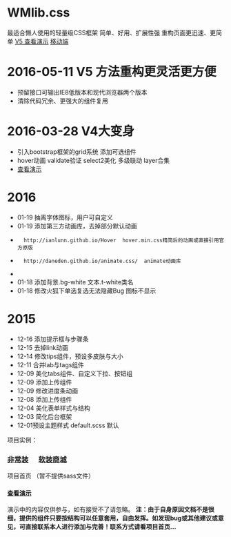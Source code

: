 # WMlib.css
最适合懒人使用的轻量级CSS框架
简单、好用、扩展性强 重构页面更迅速、更简单
[V5 查看演示](http://wm.wuhao.in/index/)
[移动端](http://wm.wuhao.in/NUI)

# 2016-05-11 V5 方法重构更灵活更方便
* 预留接口可输出IE8低版本和现代浏览器两个版本
* 清除代码冗余、更强大的组件复用






# 2016-03-28 V4大变身
* 引入bootstrap框架的grid系统 添加可选组件
* hover动画 validate验证 select2美化 多级联动 layer合集
* <a href="http://oilan.com.cn/wm/html/">查看演示</a>


# 2016
* 01-19 抽离字体图标，用户可自定义
* 01-19 添加第三方动画库，去掉部分默认动画
* 		http://ianlunn.github.io/Hover  hover.min.css精简后的动画或直接引用官方原版
*		http://daneden.github.io/animate.css/  animate动画库
*
* 01-18 添加背景.bg-white 文本.t-white类名
* 01-18 修改火狐下单选复选无法隐藏Bug 图标不显示

# 2015
* 12-16 添加提示框与步骤条
* 12-15 去掉link动画
* 12-14 修改tips组件，预设多皮肤与大小
* 12-11 合并lab与tags组件
* 12-09 美化tabs组件、自定义下拉、按钮组
* 12-09 添加上传组件
* 12-09 修改进度条动画
* 12-08 添加上传组件
* 12-04 美化表单样式与结构
* 12-03 简化后台框架
* 12-01预设主题样式 default.scss 默认




项目实例：
<h3><a href="http://www.fcz.cn" target="_blank">非常装</a>&nbsp;&nbsp;&nbsp;&nbsp;&nbsp;&nbsp;<a href="http://mall.fcz.cn" target="_blank">软装商城</a></h3>



项目首页 （暂不提供sass文件）
<h4><a href="http://wm.wuhao.in/index/" target="_blank">查看演示</a> </h4>
演示中的内容仅供参与，如有接受不了请忽略。
<b>注：由于自身原因文档不是很细，提供的组件只要按结构可以任意套用，自由发挥。如发现bug或其他建议或意见，可直接联系本人进行添加与完善！联系方式请看项目首页…</b>


